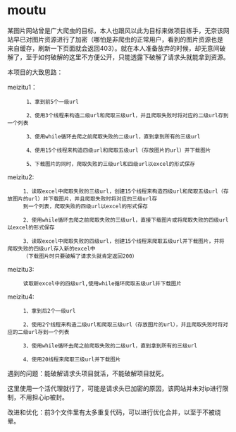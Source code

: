 # moutu
某图片网站曾是广大爬虫的目标，本人也跟风以此为目标来做项目练手，无奈该网站早已对图片资源进行了加密（哪怕是非爬虫的正常用户，看到的图片资源也是
来自缓存，刷新一下页面就会返回403）。就在本人准备放弃的时候，却无意间破解了，至于如何破解的这里不方便公开，只能透露下破解了请求头就能拿到资源。

本项目的大致思路：

meizitu1：
          
          1、拿到前5个一级url

          2、使用3个线程来构造二级url和爬取三级url，并且爬取失败时将对应的二级url存到一个列表
          
          3、使用while循环去爬之前爬取失败的二级url，直到拿到所有的三级url
          
          4、使用15个线程来构造四级url和爬取五级url（存放图片的url）并下载图片
          
          5、下载图片的同时，爬取失败的三级url和四级url以excel的形式保存
          
meizitu2:

         1、读取excel中爬取失败的三级url，创建15个线程来构造四级url和爬取五级url（存放图片的url）并下载图片，并且爬取失败时将对应的三级url存
         到一个列表，爬取失败的四级url以excel的形式保存
         
         2、使用while循环去爬之前爬取失败的三级url，直接下载图片或将爬取失败的四级url以excel的形式保存
         
         3、读取excel中爬取失败的四级url，创建15个线程来爬取五级url并下载图片，并将爬取失败的四级url存入新的excel中
         （下载图片时只要破解了请求头就肯定返回200）
         
meizitu3:
         
         读取新excel中的四级url,使用while循环爬取五级url并下载图片

meizitu4:

         1、拿到后2个一级url
         
         2、使用2个线程来构造二级url和爬取三级url（存放图片的url），并且爬取失败时将对应的二级url存到一个列表
         
         3、使用while循环去爬之前爬取失败的二级url，直到拿到所有的三级url
         
         4、使用20线程来爬取三级url并下载图片
         
遇到的问题：能破解请求头项目就活，不能破解项目就死。
           
   这里使用一个活代理就行了，可能是请求头已加密的原因，该网站并未对ip进行限制，不用担心ip被封。

改进和优化：前3个文件里有太多重复代码，可以进行优化合并，以至于不被绕晕。
